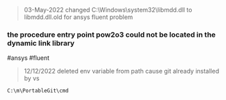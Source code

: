 > 03-May-2022
> changed C:\Windows\system32\libmdd.dll to libmdd.dll.old for ansys fluent problem
### the procedure entry point pow2o3 could not be located in the dynamic link library
#ansys
#fluent

> 12/12/2022
> deleted env variable from path cause git already installed by vs
```
C:\m\PortableGit\cmd
```